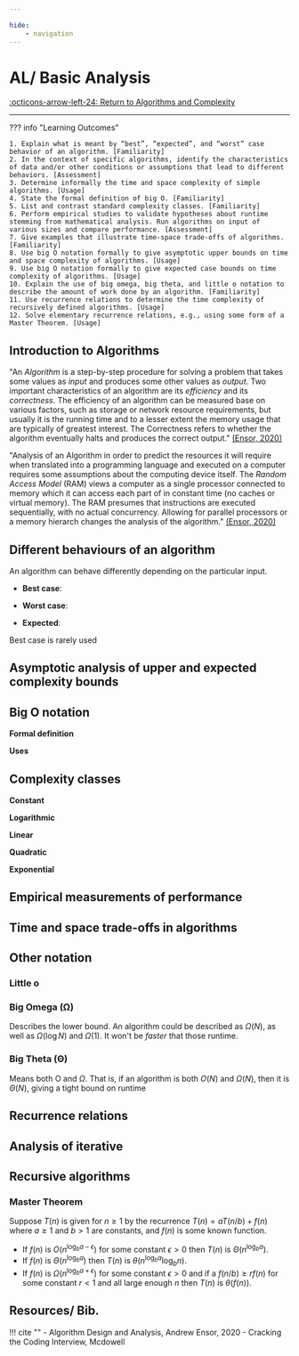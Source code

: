 ```yaml
---

hide:
    - navigation
---
```

# AL/ Basic Analysis

[:octicons-arrow-left-24: Return to Algorithms and Complexity](/Knowledge-Notebook/Algorithms-Complexity/)

---

??? info "Learning Outcomes"

    1. Explain what is meant by “best”, “expected”, and “worst” case behavior of an algorithm. [Familiarity]
    2. In the context of specific algorithms, identify the characteristics of data and/or other conditions or assumptions that lead to different behaviors. [Assessment]
    3. Determine informally the time and space complexity of simple algorithms. [Usage]
    4. State the formal definition of big O. [Familiarity]
    5. List and contrast standard complexity classes. [Familiarity]
    6. Perform empirical studies to validate hypotheses about runtime stemming from mathematical analysis. Run algorithms on input of various sizes and compare performance. [Assessment]
    7. Give examples that illustrate time-space trade-offs of algorithms. [Familiarity]
    8. Use big O notation formally to give asymptotic upper bounds on time and space complexity of algorithms. [Usage]
    9. Use big O notation formally to give expected case bounds on time complexity of algorithms. [Usage]
    10. Explain the use of big omega, big theta, and little o notation to describe the amount of work done by an algorithm. [Familiarity]
    11. Use recurrence relations to determine the time complexity of recursively defined algorithms. [Usage]
    12. Solve elementary recurrence relations, e.g., using some form of a Master Theorem. [Usage]

## Introduction to Algorithms

"An *Algorithm* is a step-by-step procedure for solving a problem that takes some values as *input* and produces some other values as *output*. Two important characteristics of an algorithm are its *efficiency* and its *correctness*.  The efficiency of an algorithm can be measured base on various factors, such as storage or network resource requirements, but usually it is the running time and to a lesser extent the memory usage that are typically of greatest interest.  The Correctness refers to whether the algorithm eventually halts and produces the correct output." [(Ensor, 2020)](#resources-bib)

"Analysis of an Algorithm in order to predict the resources it will require when translated into a programming language and executed on a computer requires some assumptions about the computing device itself. The *Random Access Model* (RAM) views a computer as a single processor connected to memory which it can access each part of in constant time (no caches or virtual memory). The RAM presumes that instructions are executed sequentially, with no actual concurrency. Allowing for parallel processors or a memory hierarch changes the analysis of the algorithm." [(Ensor, 2020)](#resources-bib)

## Different behaviours of an algorithm

An algorithm can behave differently depending on the particular input. 

- **Best case**:

- **Worst case**:

- **Expected**:

Best case is rarely used

## Asymptotic analysis of upper and expected complexity bounds

## Big O notation

**Formal definition**

**Uses**

## Complexity classes

**Constant**

**Logarithmic**

**Linear**

**Quadratic**

**Exponential**

## Empirical measurements of performance

## Time and space trade-offs in algorithms

## Other notation

### Little o

### Big Omega (&#937;)

Describes the lower bound. An algorithm could be described as $\Omega (N)$, as well as $\Omega (\log N)$ and $\Omega (1)$. It won't be *faster* that those runtime.

### Big Theta (&#920;)

Means both O and $\Omega$. That is, if an algorithm is both $O(N)$ and $\Omega (N)$, then it is $\Theta (N)$, giving a tight bound on runtime

## Recurrence relations

## Analysis of iterative

## Recursive algorithms

### Master Theorem

Suppose $T(n)$ is given for $n \geq 1$ by the recurrence $T(n) = aT(n/b) + f(n)$ where $a \geq 1$ and $b > 1$ are constants, and $f(n)$ is some known function.

- If $f(n)$ is $O(n^{\log_{b}a-\epsilon})$ for some constant $\epsilon > 0$ then $T(n)$ is $\Theta({n^{\log_{b}a})}.$
- If $f(n)$ is $\Theta({n^{\log_{b}a}})$ then $T(n)$ is $\theta({n^{\log_{b}a}} \log_{b}n).$
- If $f(n)$ is $\Omega({n^{\log_{b}a+\epsilon}})$ for some constant $\epsilon > 0$ and if a $f(n/b) \geq r f(n)$ for some constant $r < 1$ and all large enough $n$ then $T(n)$ is $\theta(f(n)).$

## Resources/ Bib.

!!! cite ""
    - Algorithm Design and Analysis, Andrew Ensor, 2020
    - Cracking the Coding Interview, Mcdowell